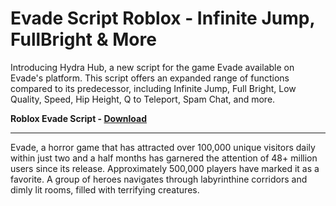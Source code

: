 <h1>Evade Script Roblox - Infinite Jump, FullBright & More</h1>

Introducing Hydra Hub, a new script for the game Evade available on Evade's platform. This script offers an expanded range of functions compared to its predecessor, including Infinite Jump, Full Bright, Low Quality, Speed, Hip Height, Q to Teleport, Spam Chat, and more.  

**Roblox Evade Script - [Download](https://dlgram.com/UonSo)** 

----------------------------------------------------------------------------------------------------------------

Evade, a horror game that has attracted over 100,000 unique visitors daily within just two and a half months has garnered the attention of 48+ million users since its release. Approximately 500,000 players have marked it as a favorite. A group of heroes navigates through labyrinthine corridors and dimly lit rooms, filled with terrifying creatures.
